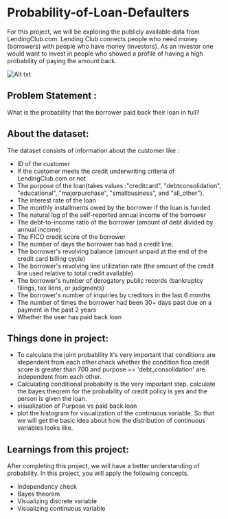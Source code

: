 # Probability-of-Loan-Defaulters
For this project, we will be exploring the publicly available data from LendingClub.com. Lending Club connects people who need money (borrowers) with people who have money (investors). As an investor one would want to invest in people who showed a profile of having a high probability of paying the amount back.

![Alt txt](http://fairbetquery.com/wp-content/uploads/2017/06/Probability-Betting.png)

## Problem Statement :
What is the probability that the borrower paid back their loan in full?

## About the dataset: <br/>
The dataset consists of information about the customer like : <br/>
* ID of the customer <br/>
* If the customer meets the credit underwriting criteria of LendingClub.com or not <br/> 
* The purpose of the loan(takes values :"creditcard", "debtconsolidation", "educational", "majorpurchase", "smallbusiness", and "all_other"). <br/>
* The interest rate of the loan
* The monthly installments owed by the borrower if the loan is funded
* The natural log of the self-reported annual income of the borrower
* The debt-to-income ratio of the borrower (amount of debt divided by annual income)
* The FICO credit score of the borrower
* The number of days the borrower has had a credit line.
* The borrower's revolving balance (amount unpaid at the end of the credit card billing cycle)
* The borrower's revolving line utilization rate (the amount of the credit line used relative to total credit available)
* The borrower's number of derogatory public records (bankruptcy filings, tax liens, or judgments)
* The borrower's number of inquiries by creditors in the last 6 months
* The number of times the borrower had been 30+ days past due on a payment in the past 2 years
* Whether the user has paid back loan

## Things done in project:
* To calculate the joint probability it's very important that conditions are idependent from each other.check whether the condition fico credit score is greater than 700 and purpose == 'debt_consolidation' are independent from each other.<br/>
* Calculating conditional probabilty is the very important step. calculate the bayes theorem for the probability of credit policy is yes and the person is given the loan.
*  visualization of Purpose vs paid back loan
*  plot the histogram for visualization of the continuous variable. So that we will get the basic idea about how the distribution of continuous variables looks like.

## Learnings from this project:
After completing this project, we will have a better understanding of probability. In this project, you will apply the following concepts.
* Independency check
* Bayes theorem
* Visualizing discrete variable
* Visualizing continuous variable
